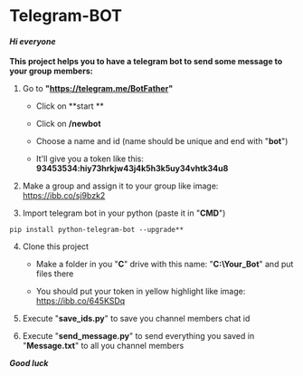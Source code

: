 # Telegram-BOT
#### *Hi everyone*

**This project helps you to have a telegram bot to send some message to your group members:**

1. Go to **"https://telegram.me/BotFather"**

   - Click on **start **

   - Click on **/newbot**

   - Choose a name and id (name should be unique and end with "**bot**")

   - It'll give you a token like this: **93453534:hiy73hrkjw43j4k5h3k5uy34vhtk34u8**


2. Make a group and assign it to your group like image: https://ibb.co/sj9bzk2
 
3. Import telegram bot in your python (paste it in "**CMD**")
```
pip install python-telegram-bot --upgrade**
```

4. Clone this project

   - Make a folder in you "**C**" drive with this name: "**C:\Your_Bot**" and put files there

   - You should put your token in yellow highlight like image: https://ibb.co/645KSDq
 

5. Execute "**save_ids.py**" to save you channel members chat id

6. Execute "**send_message.py**" to send everything you saved in "**Message.txt**" to all you channel members

***Good luck***
